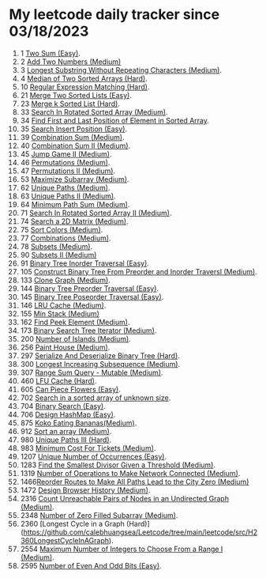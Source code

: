 # My leetcode daily tracker since 03/18/2023
1. 1 [Two Sum (Easy)](https://github.com/calebhuangsea/Leetcode/tree/main/leetcode/src/E1TwoSum).
2. 2 [Add Two Numbers (Medium)](https://github.com/calebhuangsea/Leetcode/tree/main/leetcode/src/M2AddTwoNumbers)
3. 3 [Longest Substring Without Repeating Characters (Medium)](https://github.com/calebhuangsea/Leetcode/tree/main/leetcode/src/M3LongestSubstringWithoutRepeatingCharacters).
4. 4 [Median of Two Sorted Arrays (Hard)](https://github.com/calebhuangsea/Leetcode/tree/main/leetcode/src/H4MedianOfTwoSortedArrays).
5. 10 [Regular Expression Matching (Hard)](https://github.com/calebhuangsea/Leetcode/tree/main/leetcode/src/H10RegularExpressionMatching).
6. 21 [Merge Two Sorted Lists (Easy)](https://github.com/calebhuangsea/Leetcode/tree/main/leetcode/src/E21MergeTwoSortedLists).
7. 23 [Merge k Sorted List (Hard)](https://github.com/calebhuangsea/Leetcode/tree/main/leetcode/src/H23MergeKSortedLists).
8. 33 [Search In Rotated Sorted Array (Medium)](https://github.com/calebhuangsea/Leetcode/tree/main/leetcode/src/M33SearchInRotatedSortedArray).
9. 34 [Find First and Last Position of Element in Sorted Array](https://github.com/calebhuangsea/Leetcode/tree/main/leetcode/src/M34FindFirstAndLastPostionOfElementInSortedArray).
10. 35 [Search Insert Position (Easy)](https://github.com/calebhuangsea/Leetcode/tree/main/leetcode/src/E35SearchInsertPosition).
11. 39 [Combination Sum (Medium)](https://github.com/calebhuangsea/Leetcode/tree/main/leetcode/src/M39CombinationSum).
12. 40 [Combination Sum II (Medium)](https://github.com/calebhuangsea/Leetcode/tree/main/leetcode/src/M40CombinationSumII).
13. 45 [Jump Game II (Medium)](https://github.com/calebhuangsea/Leetcode/tree/main/leetcode/src/M45JumpGameII).
14. 46 [Permutations (Medium)](https://github.com/calebhuangsea/Leetcode/tree/main/leetcode/src/M46Permutations).
15. 47 [Permutations II (Medium)](https://github.com/calebhuangsea/Leetcode/tree/main/leetcode/src/M47PermutationsII).
16. 53 [Maximize Subarray (Medium)](https://github.com/calebhuangsea/Leetcode/tree/main/leetcode/src/M53MaximumSubarray).
17. 62 [Unique Paths (Medium)](https://github.com/calebhuangsea/Leetcode/tree/main/leetcode/src/M62UniquePaths).
18. 63 [Unique Paths II (Medium)](https://github.com/calebhuangsea/Leetcode/tree/main/leetcode/src/M63UniquePathsII).
19. 64 [Minimum Path Sum (Medium)](https://github.com/calebhuangsea/Leetcode/tree/main/leetcode/src/M64MinimumPathSum).
20. 71 [Search In Rotated Sorted Array II (Medium)](https://github.com/calebhuangsea/Leetcode/tree/main/leetcode/src/M71SearchInRotatedSortedArrayII).
21. 74 [Search a 2D Matrix (Medium)](https://github.com/calebhuangsea/Leetcode/tree/main/leetcode/src/M74SearchA2DMatrix).
22. 75 [Sort Colors (Medium)](https://github.com/calebhuangsea/Leetcode/tree/main/leetcode/src/M75SortColors).
23. 77 [Combinations (Medium)](https://github.com/calebhuangsea/Leetcode/tree/main/leetcode/src/M77Combinations).
24. 78 [Subsets (Medium)](https://github.com/calebhuangsea/Leetcode/tree/main/leetcode/src/M78Subsets).
25. 90 [Subsets II (Medium)](https://github.com/calebhuangsea/Leetcode/tree/main/leetcode/src/M90SubsetsII)
26. 91 [Binary Tree Inorder Traversal (Easy)](https://github.com/calebhuangsea/Leetcode/tree/main/leetcode/src/E91BinaryTreeInorderTraversal).
27. 105 [Construct Binary Tree From Preorder and Inorder Traversl (Medium)](https://github.com/calebhuangsea/Leetcode/tree/main/leetcode/src/M105ConstructBinaryTreeFromPreorderAndInorderTraversal).
28. 133 [Clone Graph (Medium)](https://github.com/calebhuangsea/Leetcode/tree/main/leetcode/src/M133CloneGraph).
29. 144 [Binary Tree Preorder Traversal (Easy)](https://github.com/calebhuangsea/Leetcode/tree/main/leetcode/src/E144BinaryTreePreorderTraversal).
30. 145 [Binary Tree Poseorder Traversal (Easy)](https://github.com/calebhuangsea/Leetcode/tree/main/leetcode/src/E145BinaryTreePostorderTraversal).
31. 146 [LRU Cache (Medium)](https://github.com/calebhuangsea/Leetcode/tree/main/leetcode/src/MLRUCache).
32. 155 [Min Stack (Medium)](https://github.com/calebhuangsea/Leetcode/tree/main/leetcode/src/M155MinStack)
33. 162 [Find Peek Element (Medium)](https://github.com/calebhuangsea/Leetcode/tree/main/leetcode/src/M162FindPeekElement).
34. 173 [Binary Search Tree Iterator (Medium)](https://github.com/calebhuangsea/Leetcode/tree/main/leetcode/src/M173BinarySearchTreeIterator).
35. 200 [Number of Islands (Medium)](https://github.com/calebhuangsea/Leetcode/tree/main/leetcode/src/M200NumberOfIslands).
36. 256 [Paint House (Medium)](https://github.com/calebhuangsea/Leetcode/tree/main/leetcode/src/M256PaintHouse).
37. 297 [Serialize And Deserialize Binary Tree (Hard)](https://github.com/calebhuangsea/Leetcode/tree/main/leetcode/src/H297SerializeAndDeserializeBinaryTree).
38. 300 [Longest Increasing Subsequence (Medium)](https://github.com/calebhuangsea/Leetcode/tree/main/leetcode/src/M300LongestIncreasingSubsequence).
39. 307 [Range Sum Query - Mutable (Medium)](https://github.com/calebhuangsea/Leetcode/tree/main/leetcode/src/M307RangeSumQueryMutable).
40. 460 [LFU Cache (Hard)](https://github.com/calebhuangsea/Leetcode/tree/main/leetcode/src/H460LFUCache).
41. 605 [Can Piece Flowers (Easy)](https://github.com/calebhuangsea/Leetcode/tree/main/leetcode/src/E605CanPieceFlowers).
42. 702 [Search in a sorted array of unknown size](https://github.com/calebhuangsea/Leetcode/tree/main/leetcode/src/M702SearchInASortedArrayOfUnknownSize).
43. 704 [Binary Search (Easy)](https://github.com/calebhuangsea/Leetcode/tree/main/leetcode/src/E704BinarySearch).
44. 706 [Design HashMap (Easy)](https://github.com/calebhuangsea/Leetcode/tree/main/leetcode/src/E706DesignHashMap).
45. 875 [Koko Eating Bananas(Medium)](https://github.com/calebhuangsea/Leetcode/tree/main/leetcode/src/M875KokoEatingBananas).
46. 912 [Sort an array (Medium)](https://github.com/calebhuangsea/Leetcode/tree/main/leetcode/src/M912SortAnArray).
47. 980 [Unique Paths III (Hard)](https://github.com/calebhuangsea/Leetcode/tree/main/leetcode/src/H980UniquePathsIII).
48. 983 [Minimum Cost For Tickets (Medium)](https://github.com/calebhuangsea/Leetcode/tree/main/leetcode/src/M983MinimumCostForTickets).
49. 1207 [Unique Number of Occurrences (Easy)](https://github.com/calebhuangsea/Leetcode/tree/main/leetcode/src/E1207UniqueNumberOfOccurrences).
50. 1283 [Find the Smallest Divisor Given a Threshold (Medium)](https://github.com/calebhuangsea/Leetcode/tree/main/leetcode/src/M1283FindTheSmallestDivisorGivenAThreshold).
51. 1319 [Number of Operations to Make Network Connected (Medium)](https://github.com/calebhuangsea/Leetcode/tree/main/leetcode/src/M1319NumberOfOperationsToMakeNetworkConnected).
52. 1466[Reorder Routes to Make All Paths Lead to the City Zero (Medium)](https://github.com/calebhuangsea/Leetcode/tree/main/leetcode/src/M1466ReorderRoutesToMakeAllPathsLeadToTheCityZero)
53. 1472 [Design Browser History (Medium)](https://github.com/calebhuangsea/Leetcode/tree/main/leetcode/src/M1472DesignBrowserHistory).
54. 2316 [Count Unreachable Pairs of Nodes in an Undirected Graph (Medium)](https://github.com/calebhuangsea/Leetcode/tree/main/leetcode/src/M1472DesignBrowserHistory).
55. 2348 [Number of Zero Filled Subarray (Medium)](https://github.com/calebhuangsea/Leetcode/tree/main/leetcode/src/M2316CountUnreachablePairsOfNodesInAnUndirectedGraph).
56. 2360 [Longest Cycle in a Graph (Hard)] (https://github.com/calebhuangsea/Leetcode/tree/main/leetcode/src/H2360LongestCycleInAGraph).
57. 2554 [Maximum Number of Integers to Choose From a Range I (Medium)](https://github.com/calebhuangsea/Leetcode/tree/main/leetcode/src/M2554MaximumNumberOfIntegersToChooseFromARangeI).
58. 2595 [Number of Even And Odd Bits (Easy)](https://github.com/calebhuangsea/Leetcode/tree/main/leetcode/src/E2595NumberOfEvenAndOddBits).